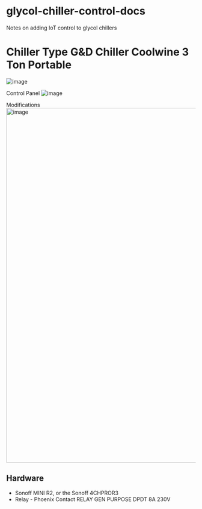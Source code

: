 # glycol-chiller-control-docs
Notes on adding IoT control to glycol chillers

# Chiller Type G&D Chiller Coolwine 3 Ton Portable
![image](https://user-images.githubusercontent.com/20520978/165813427-b0ad34f4-8782-465e-b72d-ccdabe35f2a8.png)

Control Panel
![image](https://user-images.githubusercontent.com/20520978/165813843-b4c65db5-52cd-4ad4-8666-46ebfdcb1e76.png)

Modifications
<img width="943" alt="image" src="https://user-images.githubusercontent.com/20520978/165813980-018bc76c-6396-476f-86da-64ba88399fc0.png">

## Hardware
* Sonoff MINI R2, or the Sonoff 4CHPROR3
* Relay - Phoenix Contact RELAY GEN PURPOSE DPDT 8A 230V 
